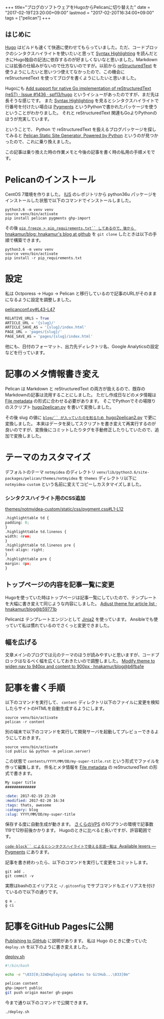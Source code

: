 +++
title="ブログのソフトウェアをHugoからPelicanに切り替えた"
date = "2017-02-19T23:20:00+09:00"
lastmod = "2017-02-20T16:34:00+09:00"
tags = ["pelican"]
+++


## はじめに

[Hugo](https://gohugo.io/) はビルドも速くて快適に使わせてもらっていました。ただ、コードブロックのシンタクスハイライトを使いたいと思って [Syntax Highlighting](https://gohugo.io/extras/highlighting/) を読んだときにHugo独自の記法に依存するのが好ましくないなと思いました。Markdownには拡張の仕組みがないので仕方ないのですが。以前から [reStructuredText](http://docutils.sourceforge.net/rst.html) を使うようにしたいと思いつつ使えてなかったので、この機会に reStructuredText を使ってブログを書くようにしたいと思いました。

Hugoにも [Add support for native Go implementation of reStructuredText (reST) · Issue #1436 · spf13/hugo](https://github.com/spf13/hugo/issues/1436) というイシューがあったのですが、まだ先は長そうな感じです。 また [Syntax Highlighting](https://gohugo.io/extras/highlighting/) を見るとシンタクスハイライトで行番号を付けたい場合は [Pygments](http://pygments.org/) というPythonで書かれたパッケージを使うということがわかりました。 それと reStructuredText 関連もGoよりPythonのほうが充実しています。

ということで、 Python で reStructuredText を扱えるブログパッケージを探してみると [Pelican Static Site Generator, Powered by Python](https://blog.getpelican.com/) というのが見つかったので、これに乗り換えました。

この記事は乗り換えた時の作業メモと今後の記事を書く時の私用の手順メモです。


# Pelicanのインストール

CentOS 7環境を作りました。 [IUS](https://ius.io/) のレポジトリから python36u パッケージをインストールした状態で以下のコマンドでインストールしました。

```console
python3.6 -m venv venv
source venv/bin/activate
pip install pelican pygments ghp-import
```

その後 [`pip freeze > pip_requirements.txt`` してあるので、後から `hnakamur/blog: hnakamur's blog at github](https://github.com/hnakamur/blog/) を ``git clone`` したときは以下の手順で構築できます。

```console
python3.6 -m venv venv
source venv/bin/activate
pip install -r pip_requirements.txt
```

# 設定

私は Octporess → Hugo → Pelican と移行しているので記事のURLがそのままになるように設定を調整しました。

[pelicanconf.py#L43-L47](https://github.com/hnakamur/blog/blob/47217f6dc80d6148f9c9265014dee85e0b0f8408/pelicanconf.py#L43-L47)

```python {linenos=table,linenostart=43}
RELATIVE_URLS = True
ARTICLE_URL = '{slug}/'
ARTICLE_SAVE_AS = '{slug}/index.html'
PAGE_URL = 'pages/{slug}/'
PAGE_SAVE_AS = 'pages/{slug}/index.html'
```

他にも、日付のフォーマット、出力先ディレクトリ名、Google Analyticsの設定などを行っています。

# 記事のメタ情報書き変え

Pelican は Markdown と reStructuredText の両方が扱えるので、既存のMarkdownの記事は流用することにしました。
ただし作成日などのメタ情報は [File metadata](http://docs.getpelican.com/en/stable/content.html#file-metadata) の形式に合わせる必要があります。
そこでPythonでその場限りのスクリプト [hugo2pelican.py](https://github.com/hnakamur/blog/blob/47217f6dc80d6148f9c9265014dee85e0b0f8408/hugo2pelican.py) を書いて変換しました。

その後 slug の値に [`blog/`` が入っていたのを削るため `hugo2pelican2.py](https://github.com/hnakamur/blog/blob/47217f6dc80d6148f9c9265014dee85e0b0f8408/hugo2pelican2.py) で更に変換しました。
本来はデータを戻してスクリプトを書き変えて再実行するのが良いのですが、変換後にコミットしたりタグを手動修正したりしていたので、追加で変換しました。

# テーマのカスタマイズ

デフォルトのテーマ ``notmyidea`` のディレクトリ ``venv/lib/python3.6/site-packages/pelican/themes/notmyidea`` を ``themes`` ディレクトリ以下に ``notmyidea-custom``  という名前に変えてコピーしカスタマイズしました。

### シンタクスハイライト用のCSS追加

[themes/notmyidea-custom/static/css/pygment.css#L1-L12](https://github.com/hnakamur/blog/blob/47217f6dc80d6148f9c9265014dee85e0b0f8408/themes/notmyidea-custom/static/css/pygment.css#L1-L12)

```python {linenos=table}
.highlighttable td {
padding: 0;
}
.highlighttable td.linenos {
width: 4rem;
}
.highlighttable td.linenos pre {
text-align: right;
}
.highlighttable pre {
margin: 4px;
}
```

## トップページの内容を記事一覧に変更

Hugoを使っていた時はトップページは記事一覧にしていたので、テンプレートを大幅に書き変えて同じような内容にしました。
[Adjust theme for article list · hnakamur/blog@b59771b](https://github.com/hnakamur/blog/commit/b59771b74408a71fae78a7a0d32fcd5348c6867e#diff-a88c508419b8e3db74c1a64be7f9d96f)

Pelicanは テンプレートエンジンとして [Jinja2](http://jinja.pocoo.org/docs/2.9/) を使っています。
Ansibleでも使っていて私は慣れているのでさくっと変更できました。

## 幅を広げる

文章メインのブログでは元のテーマのほうが読みやすいと思いますが、コードブロックはなるべく幅を広くしておきたいので調整しました。
[Modify theme to widen nav to 940px and content to 900px · hnakamur/blog@b6fba1e](https://github.com/hnakamur/blog/commit/b6fba1ec659b53d38254d843e46ee396b64a7499#diff-a88c508419b8e3db74c1a64be7f9d96f)

# 記事を書く手順

以下のコマンドを実行して、 ``content`` ディレクトリ以下のファイルに変更を検知したらサイトのHTMLを自動生成するようにします。

```console
source venv/bin/activate
pelican -r content
```

別の端末で以下のコマンドを実行して開発サーバを起動してプレビューできるようにしておきます。

```console
source venv/bin/activate
(cd public && python -m pelican.server)
```

この状態で ``contents/YYYY/MM/DD/my-super-title.rst`` という形式でファイルを作って編集します。
件名とメタ情報を [File metadata](http://docs.getpelican.com/en/stable/content.html#file-metadata) の reStructuredText の形式で書きます。


```rst
My super title
##############

:date: 2017-02-19 23:20
:modified: 2017-02-20 16:34
:tags: thats, awesome
:category: blog
:slug: YYYY/MM/DD/my-super-title
```

保存する度に自動生成が動きます。
[さくらのVPS](http://vps.sakura.ad.jp/) の1Gプランの環境で記事数119で12秒前後かかります。
Hugoのときに比べると長いですが、許容範囲です。

[`code-block`` によるとシンタクスハイライトで使える言語一覧は `Available lexers — Pygments](http://pygments.org/docs/lexers/) にあります。

記事を書き終わったら、以下のコマンドを実行して変更をコミットします。

```console
git add .
git commit -v
```

実際はbashのエイリアスと ``~/.gitconfig`` でサブコマンドもエイリアスを付けているので以下の通りです。

```console
g a .
g ci
```

# 記事をGitHub Pagesに公開

[Publishing to GitHub](http://docs.getpelican.com/en/stable/tips.html?highlight=github%20pages#publishing-to-github) に説明があります。
私は Hugo のときに使っていた ``deploy.sh`` を以下のように書き変えました。

[deploy.sh](https://github.com/hnakamur/blog/blob/47217f6dc80d6148f9c9265014dee85e0b0f8408/deploy.sh)

```bash
#!/bin/bash

echo -e "\033[0;32mDeploying updates to GitHub...\033[0m"

pelican content
ghp-import public
git push origin master gh-pages
```

今まで通り以下のコマンドで公開できます。

```console
./deploy.sh
